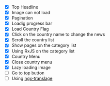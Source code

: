 - [X] Top Headline
- [X] Image can not load
- [X] Pagination
- [X] Loadig progress bar
- [X] Load Country Flag
- [X] Click on the country name to change the news
- [X] Scroll the country list
- [X] Show pages on the category list
- [X] Using RxJS on the category list
- [X] Country Menu 
- [X] Close country menu
- [X] Lazy loading image
- [ ] Go to top button
- [ ] Using [ngx-translage](http://www.ngx-translate.com/)
